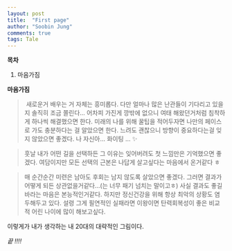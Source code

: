 ```yaml
---
layout: post
title:  "First page"
author: "Soobin Jung"
comments: true
tags: Tale
---
```


**목차**

1. 마음가짐

**마음가짐**

> ​	새로운거 배우는 거 자체는 흥미롭다. 다만 얼마나 많은 난관들이 기다리고 있을지 솔직히 조금 쫄린다... 어차피 가진게 깡밖에 없으니 여태 해왔던거처럼 침착하게 하나씩 해결했으면 한다.  미래의 나를 위해 꿀팁을 적어두자면 나만의 페이스로 가도 충분하다는 걸 알았으면 한다. 느려도 괜찮으니  방향이 중요하다는걸 잊지 않았으면 좋겠다. 나 자신아... 화이팅 ... ✨

> 훗날 내가 어떤 길을 선택하든 그 이유는 잊어버려도 첫 느낌만은 기억했으면 좋겠다. 여담이지만 모든 선택의 근본은 나답게 살고싶다는 마음에서 온거같다 ㅎ

> 매 순간순간 미련은 남아도 후회는 남지 않도록 살았으면 좋겠다. 그러면 결과가 어떻게 되든 상관없을거같다...(는 너무 패기 넘치는 말이고ㅎ) 사실 결과도 좋길 바라는 마음은 본능적인거같다. 하지만 정신건강을 위해 항상 최악의 상황도 염두해두고 있다. 설령 그게 필연적인 실패라면 이왕이면 탄력회복성이 좋은 비교적 어린 나이에 많이 해보고싶다. 



이렇게가 내가 생각하는 내 20대의 대략적인 그림이다.

_끝 !!!!_

